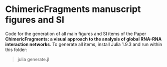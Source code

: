 # ChimericFragments manuscript figures and SI
Code for the generation of all main figures and SI items of the Paper **ChimericFragments: a visual approach to the analysis of global RNA-RNA interaction networks**. To generate all items, install 
Julia 1.9.3 and run within this folder:

> julia generate.jl
